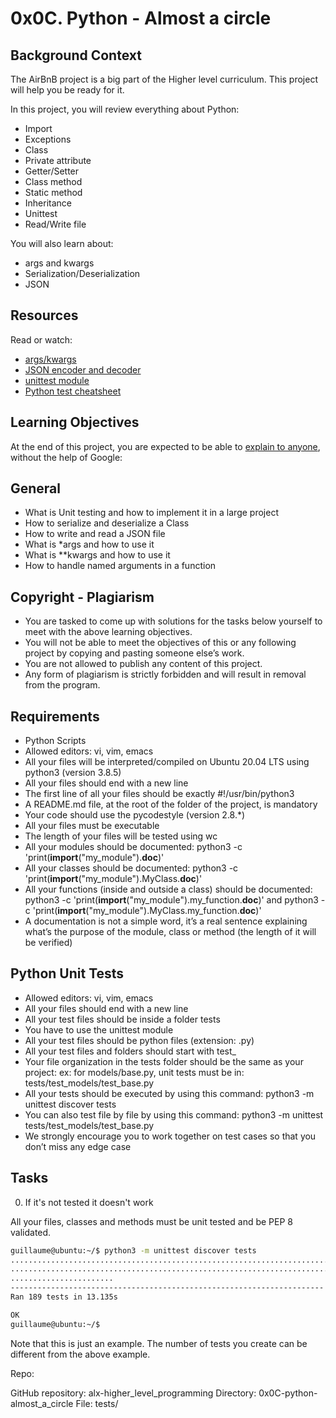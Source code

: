 # 0x0C. Python - Almost a circle

## Background Context

The AirBnB project is a big part of the Higher level curriculum. This project will help you be ready for it.

In this project, you will review everything about Python:

+ Import
+ Exceptions
+ Class
+ Private attribute
+ Getter/Setter
+ Class method
+ Static method
+ Inheritance
+ Unittest
+ Read/Write file

You will also learn about:

+ args and kwargs
+ Serialization/Deserialization
+ JSON

## Resources

Read or watch:

+ [args/kwargs](https://yasoob.me/2013/08/04/args-and-kwargs-in-python-explained)
+ [JSON encoder and decoder](https://docs.python.org/3/library/json.html)
+ [unittest module](https://docs.python.org/3.4/library/unittest.html#module-unittest)
+ [Python test cheatsheet](https://www.pythonsheets.com/notes/python-tests.html)

## Learning Objectives

At the end of this project, you are expected to be able to [explain to anyone](https://fs.blog/feynman-learning-technique), without the help of Google:

## General

+ What is Unit testing and how to implement it in a large project
+ How to serialize and deserialize a Class
+ How to write and read a JSON file
+ What is *args and how to use it
+ What is **kwargs and how to use it
+ How to handle named arguments in a function

## Copyright - Plagiarism

+ You are tasked to come up with solutions for the tasks below yourself to meet with the above learning objectives.
+ You will not be able to meet the objectives of this or any following project by copying and pasting someone else’s work.
+ You are not allowed to publish any content of this project.
+ Any form of plagiarism is strictly forbidden and will result in removal from the program.

## Requirements

+ Python Scripts
+ Allowed editors: vi, vim, emacs
+ All your files will be interpreted/compiled on Ubuntu 20.04 LTS using python3 (version 3.8.5)
+ All your files should end with a new line
+ The first line of all your files should be exactly #!/usr/bin/python3
+ A README.md file, at the root of the folder of the project, is mandatory
+ Your code should use the pycodestyle (version 2.8.*)
+ All your files must be executable
+ The length of your files will be tested using wc
+ All your modules should be documented: python3 -c 'print(__import__("my_module").__doc__)'
+ All your classes should be documented: python3 -c 'print(__import__("my_module").MyClass.__doc__)'
+ All your functions (inside and outside a class) should be documented: python3 -c 'print(__import__("my_module").my_function.__doc__)' and python3 -c 'print(__import__("my_module").MyClass.my_function.__doc__)'
+ A documentation is not a simple word, it’s a real sentence explaining what’s the purpose of the module, class or method (the length of it will be verified)

## Python Unit Tests

+ Allowed editors: vi, vim, emacs
+ All your files should end with a new line
+ All your test files should be inside a folder tests
+ You have to use the unittest module
+ All your test files should be python files (extension: .py)
+ All your test files and folders should start with test_
+ Your file organization in the tests folder should be the same as your project: ex: for models/base.py, unit tests must be in: tests/test_models/test_base.py
+ All your tests should be executed by using this command: python3 -m unittest discover tests
+ You can also test file by file by using this command: python3 -m unittest tests/test_models/test_base.py
+ We strongly encourage you to work together on test cases so that you don’t miss any edge case

## Tasks

0. If it's not tested it doesn't work

All your files, classes and methods must be unit tested and be PEP 8 validated.

```bash
guillaume@ubuntu:~/$ python3 -m unittest discover tests
...................................................................................
...................................................................................
.......................
----------------------------------------------------------------------
Ran 189 tests in 13.135s

OK
guillaume@ubuntu:~/$
```

Note that this is just an example. The number of tests you create can be different from the above example.

Repo:

GitHub repository: alx-higher_level_programming
Directory: 0x0C-python-almost_a_circle
File: tests/
